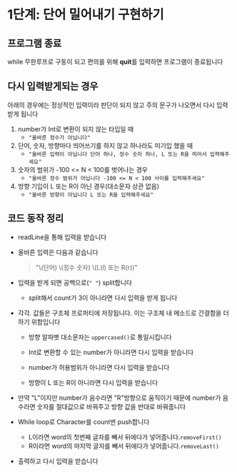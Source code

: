 # 1단계: 단어 밀어내기 구현하기



## 프로그램 종료

while 무한루프로 구동이 되고 편의를 위해 **quit**를 입력하면 프로그램이 종료됩니다



## 다시 입력받게되는 경우

아래의 경우에는 정상적인 입력이라 판단이 되지 않고 주의 문구가 나오면서 다시 입력받게 됩니다

1. number가 Int로 변환이 되지 않는 타입일 때 
   - `"올바른 정수가 아닙니다"`
2. 단어, 숫자, 방향마다 띄어쓰기를 하지 않고 하나라도 미기입 했을 때
   - `"올바른 입력이 아닙니다 단어 하나, 정수 숫자 하나, L 또는 R을 띄어서 입력해주세요"`
3. 숫자의 범위가 -100 <= N < 100를 벗어나는 경우
   - `"올바른 정수 범위가 아닙니다 -100 <= N < 100 사이를 입력해주세요"`
4. 방향 기입이 L 또는 R이 아닌 경우(대소문자 상관 없음)
   - `"올바른 방향이 아닙니다 L 또는 R을 입력해주세요"`



## 코드 동작 정리

- readLine을 통해 입력을 받습니다

- 올바른 입력은 다음과 같습니다

  > "\\(단어) \\(정수 숫자) \\(L(l) 또는 R(r))"

- 입력을 받게 되면 공백으로(`" "`) split합니다
  - split해서 count가 3이 아니라면 다시 입력을 받게 됩니다

- 각각. 값들은 구조체 프로퍼티에 저장됩니다. 이는 구조체 내 메소드로 간결함을 더하기 위함입니다

  - 방향 알파벳 대소문자는 `uppercased()`로 통일시킵니다

  - Int로 변환할 수 있는 number가 아니라면 다시 입력을 받습니다

  - number가 허용범위가 아니라면 다시 입력을 받습니다
  - 방향이 L 또는 R이 아니라면 다시 입력을 받습니다

- 만약 "L"이지만 number가 음수라면 "R"방향으로 움직이기 때문에 number가 음수라면 숫자를 절대값으로 바꿔주고 방향 값을 반대로 바꿔줍니다

- While loop로 Character를 count번 push합니다
  - L이라면 word의 첫번째 글자를 빼서 뒤에다가 넣어줍니다.`removeFirst()`
  - R이라면 word의 마지막 글자를 빼서 뒤에다가 넣어줍니다.`removeLast()`

- 출력하고 다시 입력을 받습니다

